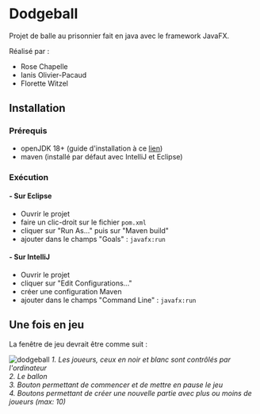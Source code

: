 # Dodgeball
Projet de balle au prisonnier fait en java avec le framework JavaFX. 

Réalisé par :
- Rose Chapelle
- Ianis Olivier-Pacaud
- Florette Witzel

## Installation
### Prérequis
- openJDK 18+ (guide d'installation à ce [lien](https://www.codejava.net/java-se/install-openjdk-18-on-windows))
- maven (installé par défaut avec IntelliJ et Eclipse)

### Exécution
#### - Sur Eclipse
- Ouvrir le projet
- faire un clic-droit sur le fichier `pom.xml`
- cliquer sur "Run As..." puis sur "Maven build"
- ajouter dans le champs "Goals" : `javafx:run`
#### - Sur IntelliJ
- Ouvrir le projet
- cliquer sur "Edit Configurations..."
- créer une configuration Maven
- ajouter dans le champs "Command Line" : `javafx:run`

## Une fois en jeu
La fenêtre de jeu devrait être comme suit :  

![dodgeball](https://user-images.githubusercontent.com/37707420/204805194-8b3a33cc-c3e5-4bc5-a4ec-e63cc7afc40a.jpg)
*1. Les joueurs, ceux en noir et blanc sont contrôlés par l'ordinateur*  
*2. Le ballon*  
*3. Bouton permettant de commencer et de mettre en pause le jeu*  
*4. Boutons permettant de créer une nouvelle partie avec plus ou moins de joueurs (max: 10)*  
